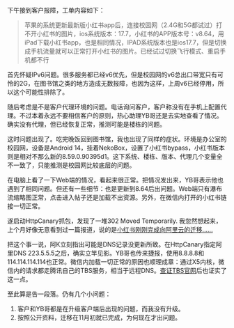 
下午接到客户报障，工单内容如下：

> 苹果的系统更新最新版小红书app后，连接校园网（2.4G和5G都试过）打不开小红书的图片，ios系统版本：17.7，小红书的APP版本号：v8.64，用iPad下载小红书app，也是相同情况，IPAD系统版本也是ios17.7，但是切换成手机流量就可以正常打开小红书的图片。已经试过切换飞行模式、重启手机都不行

首先怀疑IPv6问题。很多服务都已经v6优先，但是校园网的v6总出口带宽只有可怜的2G，在图书馆之类的地方造成无数报障，也因为这样，上周v6已经停用，所以这个可能性排除了。

随后考虑是不是客户代理环境的问题。电话询问客户，客户称没有在手机上配置代理。不过本着永远不要相信客户的原则，热心助理YB哥还是去实地查看了情况。确实没有代理，但已经恢复正常，推测可能是楼栋的问题。

这时问题出现了。吃完晚饭回到图书馆，我也出现了同样的症状。环境是办公室的校园网，设备是Android 14，挂着NekoBox，设置了小红书bypass，小红书版本则是相对不那么新的8.59.0.90395d1。这下系统、楼栋、版本、代理几个变量全不一致了，只能推测是校园网比较底层的问题。

在电脑上看了一下Web端的情况，看起来很正常。把情况发出来，YB哥表示他也遇到了相同问题。但还有一些细节：也是更新到8.64后出问题。Web端只有瀑布流缩略图正常，点击进入帖子还是加载不出资源。另外，在微信内打开的小红书链接一切正常。

遂启动HttpCanary抓包，发现了一堆302 Moved Temporarily. 我忽然想起来，上个月好像无意看到过一篇报道，说的是[小红书刚刚完成向阿里云的迁移……](https://startup.aliyun.com/info/1089443.html)

把这个事一说，阿K立刻指出可能是DNS记录没更新所致。在HttpCanary指定阿里DNS 223.5.5.5之后，确实立竿见影。YB哥也传来捷报，使用8.8.8.8和114.114.114.114也正常。微信内加载一切正常的原因也顺理成章：通过X5内核，微信内的请求都走腾讯自己的TBS服务，相当于远程DNS。[查证TBS官网](https://x5.tencent.com/tbs/product/safety.html)后也证实了这一点。

至此算是告一段落。仍有几个小问题：
1. 客户和YB哥都是在升级客户端后出现的问题，而我没有升级。
2. 按照公开资料，迁移在11月初就已完成，为何现在才出问题。
